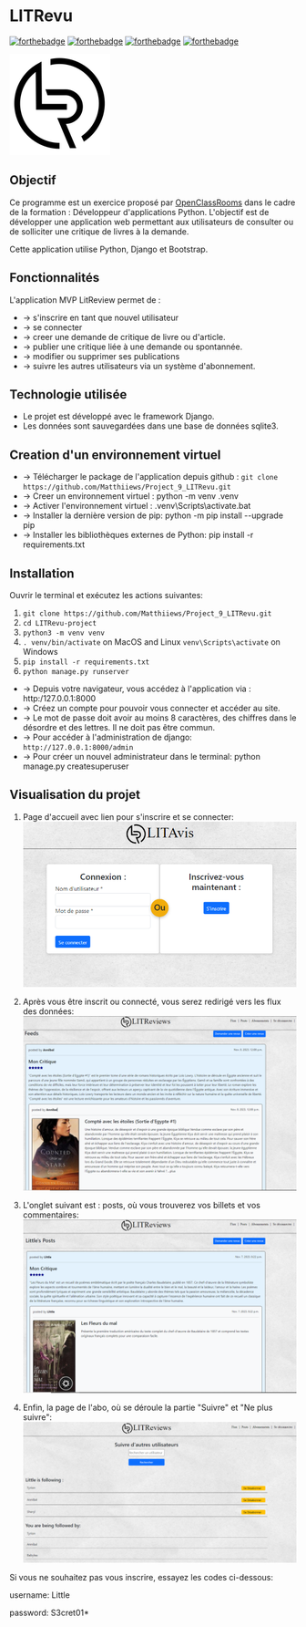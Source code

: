 # LITRevu

[![forthebadge](https://forthebadge.com/images/badges/cc-0.svg)](https://forthebadge.com)
[![forthebadge](https://forthebadge.com/images/badges/made-with-python.svg)](https://forthebadge.com)
[![forthebadge](https://forthebadge.com/images/badges/uses-html.svg)](https://forthebadge.com)
[![forthebadge](https://forthebadge.com/images/badges/uses-css.svg)](https://forthebadge.com)

![LITRevu](utilities/static/img/logo_black.png)

## Objectif

Ce programme est un exercice proposé par [OpenClassRooms](https://openclassrooms.com/fr/) dans le cadre de la formation :
Développeur d'applications Python. L'objectif est de développer une application web permettant aux utilisateurs de consulter ou de solliciter une critique de livres à la demande.

Cette application utilise Python, Django et Bootstrap.

## Fonctionnalités

L'application MVP LitReview permet de :

* -> s'inscrire en tant que nouvel utilisateur
* -> se connecter
* -> creer une demande de critique de livre ou d'article.
* -> publier une critique liée à une demande ou spontannée.
* -> modifier ou supprimer ses publications
* -> suivre les autres utilisateurs via un système d'abonnement.

## Technologie utilisée

* Le projet est développé avec le framework Django.
* Les données sont sauvegardées dans une base de données sqlite3.

## Creation d'un environnement virtuel

* -> Télécharger le package de l'application depuis github : `git clone https://github.com/Matthiiews/Project_9_LITRevu.git`
* -> Creer un environnement virtuel : python -m venv .venv
* -> Activer l'environnement virtuel : .venv\Scripts\activate.bat
* -> Installer la dernière version de pip: python -m pip install --upgrade pip
* -> Installer les bibliothèques externes de Python: pip install -r requirements.txt

## Installation

Ouvrir le terminal et exécutez les actions suivantes:

1. `git clone https://github.com/Matthiiews/Project_9_LITRevu.git`
2. `cd LITRevu-project`
3. `python3 -m venv venv`
4. `. venv/bin/activate` on MacOS and Linux `venv\Scripts\activate` on Windows
5. `pip install -r requirements.txt`
6. `python manage.py runserver`

* -> Depuis votre navigateur, vous accédez à l'application via : http:/127.0.0.1:8000
* -> Créez un compte pour pouvoir vous connecter et accéder au site.
* -> Le mot de passe doit avoir au moins 8 caractères, des chiffres dans le désordre et des lettres. Il ne doit pas être commun.
* -> Pour accéder à l'administration de django: `http://127.0.0.1:8000/admin`
* -> Pour créer un nouvel administrateur dans le terminal: python manage.py createsuperuser

## Visualisation du projet

1. Page d'accueil avec lien pour s'inscrire et se connecter:
![login](/README_images/login.png)

2. Après vous être inscrit ou connecté, vous serez redirigé vers les flux des données:
![feeds](/README_images/feeds.png)

3. L'onglet suivant est : posts, où vous trouverez vos billets et vos commentaires:
![posts](/README_images/posts.png)

4. Enfin, la page de l'abo, où se déroule la partie "Suivre" et "Ne plus suivre":
![abo](/README_images/abo.png)

Si vous ne souhaitez pas vous inscrire, essayez les codes ci-dessous:

username: Little

password: S3cret01*
